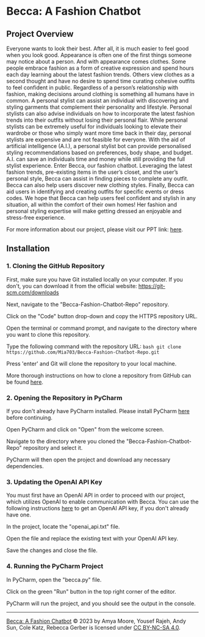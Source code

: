 # Becca: A Fashion Chatbot

## Project Overview

Everyone wants to look their best. After all, it is much easier to feel good when you look good. Appearance is often one of the first things someone may notice about a person. And with appearance comes clothes. Some people embrace fashion as a form of creative expression and spend hours each day learning about the latest fashion trends. Others view clothes as a second thought and have no desire to spend time curating cohesive outfits to feel confident in public. Regardless of a person’s relationship with fashion, making decisions around clothing is something all humans have in common. A personal stylist can assist an individual with discovering and styling garments that complement their personality and lifestyle. Personal stylists can also advise individuals on how to incorporate the latest fashion trends into their outfits without losing their personal flair. While personal stylists can be extremely useful for individuals looking to elevate their wardrobe or those who simply want more time back in their day, personal stylists are expensive and are not feasible for everyone. With the aid of artificial intelligence (A.I.), a personal stylist bot can provide personalised styling recommendations based on preferences, body shape, and budget. A.I. can save an individuals time and money while still providing the full stylist experience. Enter Becca, our fashion chatbot. Leveraging the latest fashion trends, pre-existing items in the user’s closet, and the user’s personal style, Becca can assist in finding pieces to complete any outfit. Becca can also help users discover new clothing styles. Finally, Becca can aid users in identifying and creating outfits for specific events or dress codes. We hope that Becca can help users feel confident and stylish in any situation, all within the comfort of their own homes! Her fashion and personal styling expertise will make getting dressed an enjoyable and stress-free experience.

For more information about our project, please visit our PPT link: [here](https://www.canva.com/design/DAFgF4dkEtM/KAdjXQ1418dzx2l9Ipjo_A/edit?utm_content=DAFgF4dkEtM&utm_campaign=designshare&utm_medium=link2&utm_source=sharebutton).

## Installation 

### 1. Cloning the GitHub Repository
First, make sure you have Git installed locally on your computer. If you don't, you can download it from the official website: https://git-scm.com/downloads

Next, navigate to the "Becca-Fashion-Chatbot-Repo" repository.

Click on the "Code" button drop-down and copy the HTTPS repository URL.

Open the terminal or command prompt, and navigate to the directory where you want to clone this repository.

Type the following command with the repository URL: `bash git clone https://github.com/Mia703/Becca-Fashion-Chatbot-Repo.git`

Press 'enter' and Git will clone the repository to your local machine.

More thorough instructions on how to clone a repository from GitHub can be found [here](https://docs.github.com/en/repositories/creating-and-managing-repositories/cloning-a-repository).

### 2. Opening the Repository in PyCharm
If you don't already have PyCharm installed. Please install PyCharm [here](https://www.jetbrains.com/pycharm/) before continuing.

Open PyCharm and click on "Open" from the welcome screen.

Navigate to the directory where you cloned the "Becca-Fashion-Chatbot-Repo" repository and select it.

PyCharm will then open the project and download any necessary dependencies.

### 3. Updating the OpenAI API Key
You must first have an OpenAI API in order to proceed with our project, which utilizes OpenAI to enable communication with Becca. You can use the following instructions [here](https://www.howtogeek.com/885918/how-to-get-an-openai-api-key/) to get an OpenAI API key, if you don't already have one.

In the project, locate the "openai_api.txt" file.

Open the file and replace the existing text with your OpenAI API key.

Save the changes and close the file.

### 4. Running the PyCharm Project
In PyCharm, open the "becca.py" file.

Click on the green "Run" button in the top right corner of the editor.

PyCharm will run the project, and you should see the output in the console.

-----

[Becca: A Fashion Chatbot](https://github.com/Mia703/Becca-Fashion-Chatbot-Repo#becca-a-fashion-chatbot) © 2023 by Amya Moore, Yousef Rajeh, Andy Sun, Cole Katz, Rebecca Gerber is licensed under [CC BY-NC-SA 4.0](http://creativecommons.org/licenses/by-nc-sa/4.0/?ref=chooser-v1).
